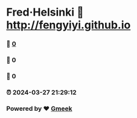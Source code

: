 # Fred·Helsinki :link: http://fengyiyi.github.io 
### :page_facing_up: [0](http://fengyiyi.github.io/tag.html) 
### :speech_balloon: 0 
### :hibiscus: 0 
### :alarm_clock: 2024-03-27 21:29:12 
### Powered by :heart: [Gmeek](https://github.com/Meekdai/Gmeek)
